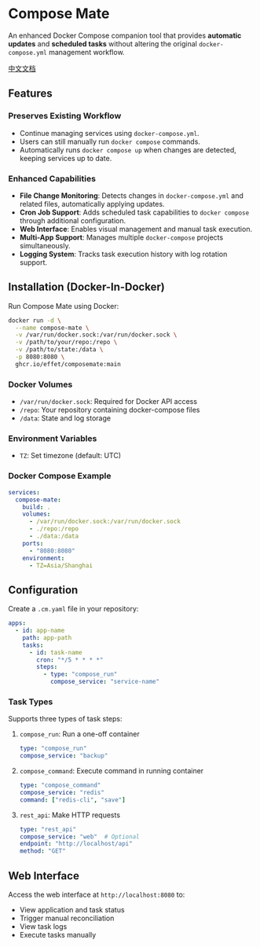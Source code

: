 # Compose Mate

An enhanced Docker Compose companion tool that provides **automatic updates** and **scheduled tasks** without altering the original `docker-compose.yml` management workflow.

[中文文档](README_zh.md)

## Features

### Preserves Existing Workflow
- Continue managing services using `docker-compose.yml`.
- Users can still manually run `docker compose` commands.
- Automatically runs `docker compose up` when changes are detected, keeping services up to date.

### Enhanced Capabilities
- **File Change Monitoring**: Detects changes in `docker-compose.yml` and related files, automatically applying updates.
- **Cron Job Support**: Adds scheduled task capabilities to `docker compose` through additional configuration.
- **Web Interface**: Enables visual management and manual task execution.
- **Multi-App Support**: Manages multiple `docker-compose` projects simultaneously.
- **Logging System**: Tracks task execution history with log rotation support.

## Installation (Docker-In-Docker)

Run Compose Mate using Docker:

```bash
docker run -d \
  --name compose-mate \
  -v /var/run/docker.sock:/var/run/docker.sock \
  -v /path/to/your/repo:/repo \
  -v /path/to/state:/data \
  -p 8080:8080 \
  ghcr.io/effet/composemate:main
```

### Docker Volumes

- `/var/run/docker.sock`: Required for Docker API access
- `/repo`: Your repository containing docker-compose files
- `/data`: State and log storage

### Environment Variables

- `TZ`: Set timezone (default: UTC)

### Docker Compose Example

```yaml
services:
  compose-mate:
    build: .
    volumes:
      - /var/run/docker.sock:/var/run/docker.sock
      - ./repo:/repo
      - ./data:/data
    ports:
      - "8080:8080"
    environment:
      - TZ=Asia/Shanghai
```

## Configuration

Create a `.cm.yaml` file in your repository:

```yaml
apps:
  - id: app-name
    path: app-path
    tasks:
      - id: task-name
        cron: "*/5 * * * *"
        steps:
          - type: "compose_run"
            compose_service: "service-name"
```

### Task Types

Supports three types of task steps:

1. `compose_run`: Run a one-off container
   ```yaml
   type: "compose_run"
   compose_service: "backup"
   ```

2. `compose_command`: Execute command in running container
   ```yaml
   type: "compose_command"
   compose_service: "redis"
   command: ["redis-cli", "save"]
   ```

3. `rest_api`: Make HTTP requests
   ```yaml
   type: "rest_api"
   compose_service: "web"  # Optional
   endpoint: "http://localhost/api"
   method: "GET"
   ```

## Web Interface

Access the web interface at `http://localhost:8080` to:
- View application and task status
- Trigger manual reconciliation
- View task logs
- Execute tasks manually
